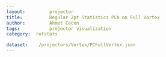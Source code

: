 ```yaml
---
layout:     	projector
title:     		Regular 2pt Statistics PCA on Full Vortex
author:     	Ahmet Cecen
tags:           projector visualization
category:  rotstats

dataset:    /projectors/Vortex/PCFullVortex.json
---
```

